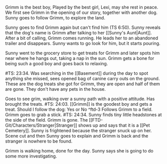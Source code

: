 Grimm is the best boy, Played by the best girl, Lexi, may she rest in peace.
We first see Grimm in the opening of our story, together with another dog. Sunny goes to follow Grimm, to explore the land. 

Sunny goes to find Grimm again but can't find him (TS 6:50). Sunny reveals that the dog's name is Grimm after talking to her [[Sunny's Aunt|Aunt]]. After a bit of calling, Grimm comes running. He leads her to an abandoned trailer and disappears. Sunny wants to go look for him, but it starts pouring.

Sunny went to the grocery store to get treats for Grimm and later spots him near where he hangs out, taking a nap in the sun. Grimm gets a bone for being such a good boy and goes back to relaxing. 

#TS: 23:34. Was searching in the [[Basement]] during the day to spot anything she missed, sees opened bag of canine carry outs on the ground. These are the dog treats she got for Grimm, they are open and half of them are gone. They don't have any pets in the house.

Goes to see grim, walking over a sunny path with a positive attitude. Has brought the treats.
#TS: 24:03. [[Grimm]] is the goodest boy and gets a treat.
Should I follow the dog: Yes or No ^ftd-3
Follows Grimm to a field. Grimm goes to grab a stick.
#TS: 24:34. Sunny finds tiny little headstones at the side of the field. Grimm is gone. The [[FTD-Git/Characters/Stranger|Stranger]] shows up and says that it is a [[Pet Cemetery]]. Sunny is frightened because the stranger snuck up on her. Scene cut and then Sunny goes to explain and Grimm is back and the stranger is nowhere to be found. 

Grimm is walking home, done for the day. Sunny says she is going to do some more investigating.

